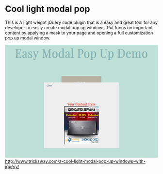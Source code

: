 # Cool light modal pop

This is A light weight jQuery code plugin that is a easy and great tool for any developer to easily create modal pop up windows. Put focus on important content by applying a mask to your page and opening a full customization pop up modal window.

<img src="easy-modal-pop-up-windows.png" alt="easy modal pop up windows" width="551" height="372" />
<br>
<a href="http://www.tricksway.com/a-cool-light-modal-pop-up-windows-with-jquery/"> http://www.tricksway.com/a-cool-light-modal-pop-up-windows-with-jquery/ </a>
